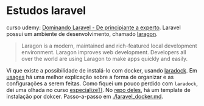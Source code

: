 # Estudos laravel

curso udemy: [Dominando Laravel - De principiante a experto](https://www.udemy.com/course/dominando-laravel-de-principiante-a-experto/). Laravel possui um ambiente de desenvolvimento, chamado [laragon][laragon].

> Laragon is a modern, maintained and rich-featured local development environment.
Laragon improves web development. Developers all over the world are using Laragon to make apps quickly and easily.

Vi que existe a possibilidade de instalá-lo com docker, usando [laradock][laradock]. Em [usages][laradock_gettingstarted] há uma melhor explicação sobre a forma de organizar e as configurações a serem feitas. Como fiquei um pouco perdido com `laradock`, dei uma olhada no curso [especializeTI][especializeTI]. No [repo deles][repo_especializeTI], há um template de instalação por dokcer. Passo-a-passo em [./laravel_docker.md](./laravel_docker.md).

[laragon]: https://laragon.org/
[laradock]: https://laradock.io/
[laradock_gettingstarted]: https://laradock.io/getting-started/
[especializeTi]: https://academy.especializati.com.br/aula/instalando-o-laravel-9
[repo_especializeTI]: https://github.com/especializati/setup-docker-laravel/blob/laravel-9-com-php-8/docker-compose.yml